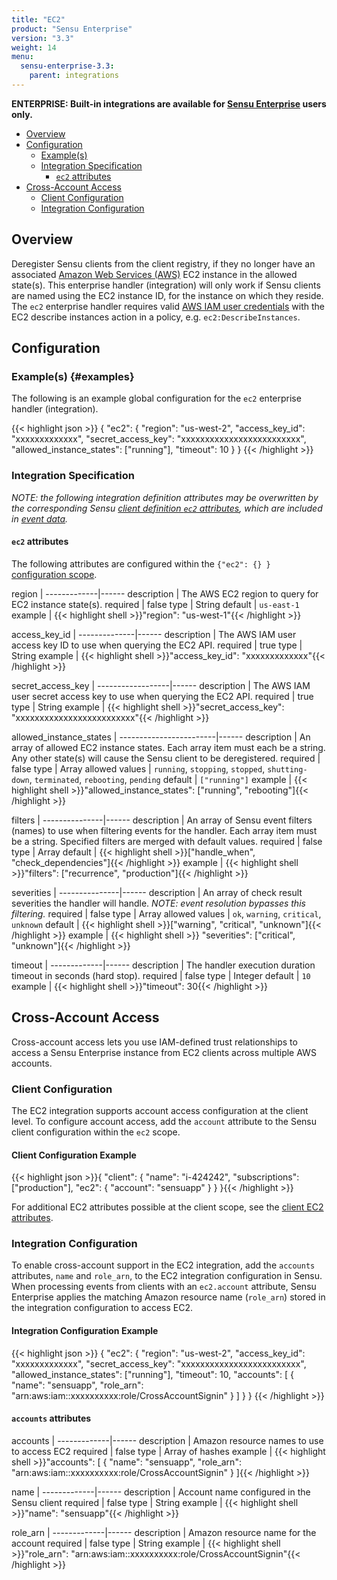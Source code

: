 ```yaml
---
title: "EC2"
product: "Sensu Enterprise"
version: "3.3"
weight: 14
menu:
  sensu-enterprise-3.3:
    parent: integrations
---
```

**ENTERPRISE: Built-in integrations are available for [Sensu Enterprise][1]
users only.**

- [Overview](#overview)
- [Configuration](#configuration)
  - [Example(s)](#examples)
  - [Integration Specification](#integration-specification)
    - [`ec2` attributes](#ec2-attributes)
- [Cross-Account Access](#cross-account-access)
	- [Client Configuration](#client-configuration)
	- [Integration Configuration](#integration-configuration)

## Overview

Deregister Sensu clients from the client registry, if they no longer have an
associated [Amazon Web Services (AWS)][2] EC2 instance in the allowed state(s).
This enterprise handler (integration) will only work if Sensu clients are named
using the EC2 instance ID, for the instance on which they reside. The `ec2`
enterprise handler requires valid [AWS IAM user credentials][3] with the EC2
describe instances action in a policy, e.g. `ec2:DescribeInstances`.

## Configuration

### Example(s) {#examples}

The following is an example global configuration for the `ec2` enterprise
handler (integration).

{{< highlight json >}}
{
  "ec2": {
    "region": "us-west-2",
    "access_key_id": "xxxxxxxxxxxxx",
    "secret_access_key": "xxxxxxxxxxxxxxxxxxxxxxxxx",
    "allowed_instance_states": ["running"],
    "timeout": 10
  }
}
{{< /highlight >}}

### Integration Specification

_NOTE: the following integration definition attributes may be overwritten by
the corresponding Sensu [client definition `ec2` attributes][4], which are
included in [event data][5]._

#### `ec2` attributes

The following attributes are configured within the `{"ec2": {} }` [configuration
scope][6].

region       | 
-------------|------
description  | The AWS EC2 region to query for EC2 instance state(s).
required     | false
type         | String
default      | `us-east-1`
example      | {{< highlight shell >}}"region": "us-west-1"{{< /highlight >}}

access_key_id | 
--------------|------
description   | The AWS IAM user access key ID to use when querying the EC2 API.
required      | true
type          | String
example       | {{< highlight shell >}}"access_key_id": "xxxxxxxxxxxxx"{{< /highlight >}}

secret_access_key | 
------------------|------
description       | The AWS IAM user secret access key to use when querying the EC2 API.
required          | true
type              | String
example           | {{< highlight shell >}}"secret_access_key": "xxxxxxxxxxxxxxxxxxxxxxxxx"{{< /highlight >}}

allowed_instance_states | 
------------------------|------
description             | An array of allowed EC2 instance states. Each array item must each be a string. Any other state(s) will cause the Sensu client to be deregistered.
required                | false
type                    | Array
allowed values          | `running`, `stopping`, `stopped`, `shutting-down`, `terminated`, `rebooting`, `pending`
default                 | `["running"]`
example                 | {{< highlight shell >}}"allowed_instance_states": ["running", "rebooting"]{{< /highlight >}}

filters        | 
---------------|------
description    | An array of Sensu event filters (names) to use when filtering events for the handler. Each array item must be a string. Specified filters are merged with default values.
required       | false
type           | Array
default        | {{< highlight shell >}}["handle_when", "check_dependencies"]{{< /highlight >}}
example        | {{< highlight shell >}}"filters": ["recurrence", "production"]{{< /highlight >}}

severities     | 
---------------|------
description    | An array of check result severities the handler will handle. _NOTE: event resolution bypasses this filtering._
required       | false
type           | Array
allowed values | `ok`, `warning`, `critical`, `unknown`
default        | {{< highlight shell >}}["warning", "critical", "unknown"]{{< /highlight >}}
example        | {{< highlight shell >}} "severities": ["critical", "unknown"]{{< /highlight >}}

timeout      | 
-------------|------
description  | The handler execution duration timeout in seconds (hard stop).
required     | false
type         | Integer
default      | `10`
example      | {{< highlight shell >}}"timeout": 30{{< /highlight >}}

## Cross-Account Access
Cross-account access lets you use IAM-defined trust relationships to access a Sensu Enterprise instance from EC2 clients across multiple AWS accounts.

### Client Configuration
The EC2 integration supports account access configuration at the client level.
To configure account access, add the `account` attribute to the Sensu client configuration within the `ec2` scope.

#### Client Configuration Example

{{< highlight json >}}{
    "client": {
      "name": "i-424242",
      "subscriptions": ["production"],
      "ec2": {
          "account": "sensuapp"
      }
    }
}{{< /highlight >}}

For additional EC2 attributes possible at the client scope, see the [client EC2 attributes][4].

### Integration Configuration
To enable cross-account support in the EC2 integration, add the `accounts` attributes, `name` and `role_arn`, to the EC2 integration configuration in Sensu.
When processing events from clients with an `ec2.account` attribute, Sensu Enterprise applies the matching Amazon resource name (`role_arn`) stored in the integration configuration to access EC2.

#### Integration Configuration Example

{{< highlight json >}}
{
  "ec2": {
    "region": "us-west-2",
    "access_key_id": "xxxxxxxxxxxxx",
    "secret_access_key": "xxxxxxxxxxxxxxxxxxxxxxxxx",
    "allowed_instance_states": ["running"],
    "timeout": 10,
    "accounts": [
      {
        "name": "sensuapp",
        "role_arn": "arn:aws:iam::xxxxxxxxxx:role/CrossAccountSignin"
      }
    ]
  }
}
{{< /highlight >}}

#### `accounts` attributes
accounts     | 
-------------|------
description  | Amazon resource names to use to access EC2
required     | false
type         | Array of hashes
example      | {{< highlight shell >}}"accounts": [
  {
    "name": "sensuapp",
    "role_arn": "arn:aws:iam::xxxxxxxxxx:role/CrossAccountSignin"
  }
]{{< /highlight >}}

name         | 
-------------|------
description  | Account name configured in the Sensu client
required     | false
type         | String
example      | {{< highlight shell >}}"name": "sensuapp"{{< /highlight >}}

role_arn     | 
-------------|------
description  | Amazon resource name for the account
required     | false
type         | String
example      | {{< highlight shell >}}"role_arn": "arn:aws:iam::xxxxxxxxxx:role/CrossAccountSignin"{{< /highlight >}}

[?]:  #
[1]:  /sensu-enterprise
[2]:  http://aws.amazon.com?ref=sensu-enterprise
[3]:  http://aws.amazon.com/iam/
[4]:  /sensu-core/latest/reference/clients#ec2-attributes
[5]:  /sensu-core/latest/reference/events#event-data
[6]:  /sensu-core/latest/reference/configuration#configuration-scopes

